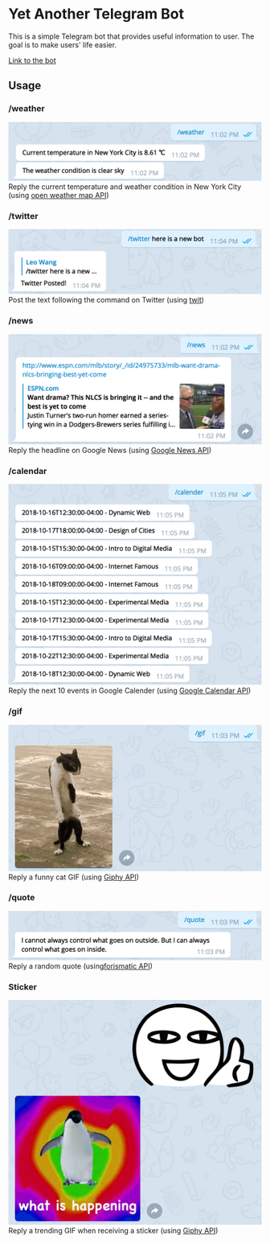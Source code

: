 # Yet Another Telegram Bot
This is a simple Telegram bot that provides useful information to user. The goal is to make users' life easier.

[Link to the bot](https://t.me/leowangbot)
## Usage
### /weather
![](/telebot/image/weather.png)
Reply the current temperature and weather condition in New York City (using [open weather map API](https://www.npmjs.com/package/openweather-apis))

### /twitter
![](/telebot/image/twitter.png)
Post the text following the command on Twitter (using [twit](https://www.npmjs.com/package/twit))

### /news
![](/telebot/image/news.png)
Reply the headline on Google News (using [Google News API](https://newsapi.org/s/google-news-api))

### /calendar
![](/telebot/image/calender.png)
Reply the next 10 events in Google Calender (using [Google Calendar API](https://developers.google.com/calendar/quickstart/nodejs))

### /gif
![](/telebot/image/gif.png)
Reply a funny cat GIF (using [Giphy API](https://developers.giphy.com/docs/))

### /quote
![](/telebot/image/quote.png)
Reply a random quote (using[forismatic API](https://www.npmjs.com/package/forismatic-node))

### Sticker
![](/telebot/image/sticker.png)
Reply a trending GIF when receiving a sticker (using [Giphy API](https://developers.giphy.com/docs/))
